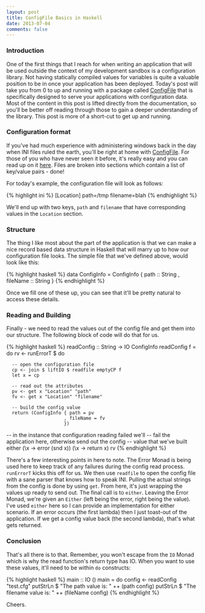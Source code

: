 ```yaml
---
layout: post
title: ConfigFile Basics in Haskell
date: 2013-07-04
comments: false
---
```


### Introduction

One of the first things that I reach for when writing an application that will be used outside the context of my development sandbox is a configuration library. Not having statically compiled values for variables is quite a valuable position to be in once your application has been deployed. Today's post will take you from 0 to up and running with a package called [ConfigFile](http://hackage.haskell.org/packages/archive/ConfigFile/1.0.5/doc/html/Data-ConfigFile.html) that is specifically designed to serve your applications with configuration data. Most of the content in this post is lifted directly from the documentation, so you'll be better off reading through those to gain a deeper understanding of the library. This post is more of a short-cut to get up and running.

### Configuration format

If you've had much experience with administering windows back in the day when INI files ruled the earth, you'll be right at home with [ConfigFile](http://hackage.haskell.org/packages/archive/ConfigFile/1.0.5/doc/html/Data-ConfigFile.html). For those of you who have never seen it before, it's really easy and you can read up on it [here](http://en.wikipedia.org/wiki/INI_file). Files are broken into sections which contain a list of key/value pairs - done!

For today's example, the configuration file will look as follows:

{% highlight ini %}
[Location]
path=/tmp
filename=blah
{% endhighlight %}

We'll end up with two keys, `path` and `filename` that have corresponding values in the `Location` section.

### Structure

The thing I like most about the part of the application is that we can make a nice record based data structure in Haskell that will marry up to how our configuration file looks. The simple file that we've defined above, would look like this:

{% highlight haskell %}
data ConfigInfo = ConfigInfo { path :: String
                             , fileName :: String
                             }
{% endhighlight %}

Once we fill one of these up, you can see that it'll be pretty natural to access these details.

### Reading and Building

Finally - we need to read the values out of the config file and get them into our structure. The following block of code will do that for us.

{% highlight haskell %}
readConfig :: String -> IO ConfigInfo
readConfig f = do
   rv <- runErrorT $ do

      -- open the configuration file
      cp <- join $ liftIO $ readfile emptyCP f
      let x = cp

      -- read out the attributes
      pv <- get x "Location" "path"
      fv <- get x "Location" "filename"

      -- build the config value
      return (ConfigInfo { path = pv
                         , fileName = fv
                         })

   -- in the instance that configuration reading failed we'll
   -- fail the application here, otherwise send out the config
   -- value that we've built
   either (\x -> error (snd x)) (\x -> return x) rv
{% endhighlight %}

There's a few interesting points in here to note. The Error Monad is being used here to keep track of any failures during the config read process. `runErrorT` kicks this off for us. We then use `readfile` to open the config file with a sane parser that knows how to speak INI. Pulling the actual strings from the config is done by using `get`. From here, it's just wrapping the values up ready to send out. The final call is to `either`. Leaving the Error Monad, we're given an `Either` (left being the error, right being the value). I've used `either` here so I can provide an implementation for either scenario. If an error occurs (the first lambda) then I just toast-out of the application. If we get a config value back (the second lambda), that's what gets returned.

### Conclusion

That's all there is to that. Remember, you won't escape from the `IO` Monad which is why the read function's return type has IO. When you want to use these values, it'll need to be within `do` constructs:

{% highlight haskell %}
main :: IO ()
main = do
   config <- readConfig "test.cfg"
   putStrLn $ "The path value is: " ++ (path config)
   putStrLn $ "The filename value is: " ++ (fileName config)
{% endhighlight %}

Cheers.

